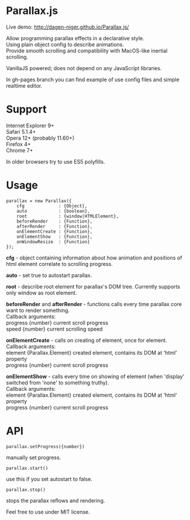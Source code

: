 Parallax.js
===========
Live demo: http://dagen-niger.github.io/Parallax.js/

Allow programming parallax effects in a declarative style.  
Using plain object config to describe animations.  
Provide smooth scrolling and compatibility with MacOS-like inertial scrolling.  
 
VanillaJS powered; does not depend on any JavaScript libraries.  
 
In gh-pages branch you can find example of use config files and simple realtime editor.  
 
Support
===========
Internet Explorer 9+  
Safari 5.1.4+  
Opera 12+ (probably 11.60+)  
Firefox 4+  
Chrome 7+  
 
In older browsers try to use ES5 polyfills.  

Usage
============

    parallax = new Parallax({
        cfg             : {Object},
        auto            : {boolean},
        root            : {window|HTMLElement},
        beforeRender    : {Function},
        afterRender     : {Function},
        onElementCreate : {Function},
        onElementShow   : {Function},
        onWindowResize  : {Function}
    });
 
**cfg** - object containing information about how animation and positions of html element correlate to scrolling progress.  
 
**auto** - set true to autostart parallax.  
 
**root** - describe root element for parallax's DOM tree. Currently supports only window as root element.  
 
**beforeRender** and **afterRender** - functions calls every time parallax core want to render something.  
Callback arguments:  
progress {number} current scroll progress  
speed {number} current scrolling speed  
 
**onElementCreate** - calls on creating of element, once for element.  
Callback arguments:  
element {Parallax.Element} created element, contains its DOM at 'html' property  
progress {number} current scroll progress  
 
**onElementShow** - calls every time on showing of element (when 'display' switched from 'none' to something truthy).  
Callback arguments:  
element {Parallax.Element} created element, contains its DOM at 'html' property  
progress {number} current scroll progress  
 
 
API
===========

    parallax.setProgress({number})

manually set progress. 

    parallax.start()

use this if you set autostart to false. 

    parallax.stop()

stops the parallax reflows and rendering.  
 
Feel free to use under MIT license.  
